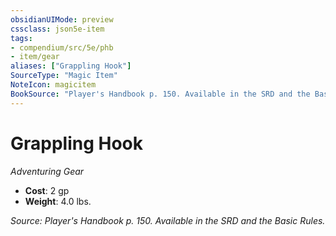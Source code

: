 ```yaml
---
obsidianUIMode: preview
cssclass: json5e-item
tags:
- compendium/src/5e/phb
- item/gear
aliases: ["Grappling Hook"]
SourceType: "Magic Item"
NoteIcon: magicitem
BookSource: "Player's Handbook p. 150. Available in the SRD and the Basic Rules."
---
```

# Grappling Hook
*Adventuring Gear*  

- **Cost**: 2 gp
- **Weight**: 4.0 lbs.

*Source: Player's Handbook p. 150. Available in the SRD and the Basic Rules.*